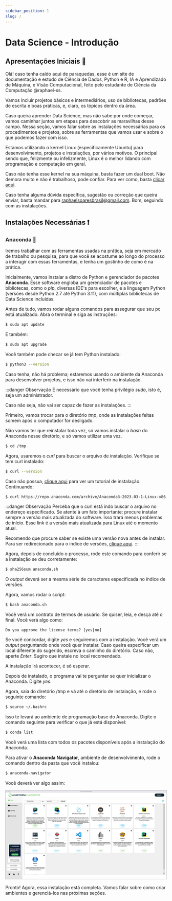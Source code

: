 ```yaml
---
sidebar_position: 1
slug: /
---
```


# Data Science - Introdução

## Apresentações Iniciais 📜

Olá! caso tenha caído aqui de paraquedas, esse é um site de documentação e estudo de Ciência de Dados, Python e R, IA e Aprendizado de
Máquina, e Visão Computacional, feito pelo estudante de Ciência da Computação @raphael-ss.

Vamos incluir projetos básicos e intermediários, uso de bibliotecas, padrões de escrita e boas práticas, e, claro, os tópicos dentro da área.

Caso queira aprender Data Science, mas não sabe por onde começar, vamos caminhar juntos em etapas para descobrir as maravilhas desse campo.
Nessa seção, vamos falar sobre as instalações necessárias para os procedimentos e projetos, sobre as ferramentas que vamos usar e sobre o que
podemos fazer com isso.

Estamos utilizando o kernel Linux (especificamente Ubuntu) para desenvolvimento, projetos e instalações, por vários motivos. O principal sendo que, felizmente ou infelizmente, Linux é o melhor lidando com programação e computação em geral.

Caso não tenha esse kernel na sua máquina, basta fazer um dual boot. Não demora muito e não é trabalhoso, pode confiar. Para ver como, basta
[clicar aqui](https://tecnoblog.net/responde/como-fazer-um-dual-boot-com-windows-e-linux/).

Caso tenha alguma dúvida específica, sugestão ou correção que queira enviar, basta mandar para raphaelsoaresbrasil@gmail.com.
Bom, seguindo com as instalações.

## Instalações Necessárias ❗

### Anaconda 🐍

Iremos trabalhar com as ferramentas usadas na prática, seja em mercado de trabalho ou pesquisa, para que você se acostume ao longo do
processo a interagir com essas ferramentas, e tenha um gostinho de como é na prática.

Inicialmente, vamos instalar a distro de Python e gerenciador de pacotes **Anaconda**. Esse software engloba um gerenciador de pacotes e bibliotecas, como o *pip*, diversas IDE's para escolher, e a linguagem Python (versões desde Python 2.7 até Python 3.11), com múltiplas bibliotecas de Data Science
incluídas. 

Antes de tudo, vamos rodar alguns comandos para assegurar que seu pc está atualizado. Abra o terminal e siga as instruções:

```bash
$ sudo apt update
```
E também:

```bash
$ sudo apt upgrade
```

Você também pode checar se já tem Python instalado:
``` bash
$ python3 --version
```

Caso tenha, não há problema; estaremos usando o ambiente da Anaconda para desenvolver projetos, e isso não vai interferir na instalação.

:::danger Observação
É necessário que você tenha privilégio _sudo_, isto é, seja um administrador. 

Caso não seja, não vai ser capaz de fazer as instalações.
:::

Primeiro, vamos trocar para o diretório _tmp_, onde as instalações feitas somem após o computador for desligado.


Não vamos ter que reinstalar toda vez, só vamos instalar o *bash* do Anaconda nesse diretório, e só vamos utilizar uma vez.

```bash
$ cd /tmp
```

Agora, usaremos o _curl_ para buscar o arquivo de instalação. Verifique se tem curl instalado:

```bash
$ curl --version
```

Caso não possua, [clique aqui](https://linuxhint.com/install_curl_ubuntu/) para ver um tutorial de instalação.
Continuando:

```bash
$ curl https://repo.anaconda.com/archive/Anaconda3-2023.03-1-Linux-x86_64.sh --output anaconda.sh
```

:::danger Observação
Perceba que o curl está indo buscar o arquivo no endereço especificado. Se atente à um fato importante: procure instalar sempre a versão mais
atualizada do software. Isso trará menos problemas de início. Esse link é a versão mais atualizada para Linux até o momento atual. 

Recomendo que procure saber se existe uma versão nova antes de instalar. Para ser redirecionado para o índice de versões, 
[clique aqui](https://repo.anaconda.com/archive/).
:::

Agora, depois de concluído o processo, rode este comando para conferir se a instalação se deu corretamente:

```bash
$ sha256sum anaconda.sh
```

O *output* deverá ser a mesma série de caracteres especificada no índice de versões.

Agora, vamos rodar o script:

```bash
$ bash anaconda.sh
```

Você verá um contrato de termos de usuário. Se quiser, leia, e desça até o final. 
Você verá algo como:

```output
Do you approve the license terms? [yes|no]
```

Se você concordar, digite *yes* e seguiremos com a instalação.
Você verá um *output* perguntando onde você quer instalar. Caso queira especificar um local diferente do sugerido, escreva o caminho do diretório.
Caso não, aperte *Enter*. Sugiro que instale no local recomendado.

A instalação irá acontecer, é só esperar.

Depois de instalado, o programa vai te perguntar se quer inicializar o Anaconda. Digite *yes*.

Agora, saia do diretório /tmp e vá até o diretório de instalação, e rode o seguinte comando:

```bash
$ source ~/.bashrc
```
Isso te levará ao ambiente de programação base do Anaconda.
Digite o comando seguinte para verificar o que já está disponível:

```bash
$ conda list
```

Você verá uma lista com todos os pacotes disponíveis após a instalação do Anaconda.


Para ativar o **Anaconda Navigator**, ambiente de desenvolvimento, rode o comando dentro da pasta que você instalou:

```bash
$ anaconda-navigator
```
Você deverá ver algo assim:

![anaconda-navigator](./img/anaconda-navigator.png)

Pronto! Agora, essa instalação está completa. Vamos falar sobre como criar ambientes e gerenciá-los nas próximas seções.

